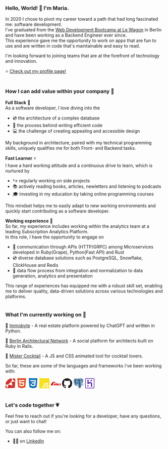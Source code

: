 ### Hello, World! 👋 I'm Maria.

In 2020 I chose to pivot my career toward a path that had long fascinated me: software development.<br>
I've graduated from the <a href="https://www.lewagon.com/berlin/web-development-course/full-time">Web Development Bootcamp at Le Wagon</a> in Berlin and have been working as a Backend Engineer ever since.<br>
This experience gave me the opportunity to work on apps that are fun to use and are written in code that's maintainable and easy to read.

I'm looking forward to joining teams that are at the forefront of technology and innovation. 

⭐ <a href="https://mariabraganca.github.io/profile/index.html">Check out my profile page!</a>

#

### How I can add value within your company 💪

<strong>Full Stack</strong> 🌈<br>
As a software developer, I love diving into the 
- 💿 the architecture of a complex database
- 🧠 the process behind writing efficient code
- 💻 the challenge of creating appealing and accessible design

My background in architecture, paired with my technical programming skills, uniquely qualifies me for both Front- and Backend tasks.<br>

<strong>Fast Learner</strong> ⚡<br>
I have a hard working attitude and a continuous drive to learn, which is nurtured by
- ↪️ regularly working on side projects
- 📚 actively reading books, articles, newletters and listening to podcasts
- 🎓 investing in my education by taking online programming courses

This mindset helps me to easily adapt to new working environments and quickly start contributing as a software developer.

<strong>Working experience</strong> 🏁<br>
So far, my experience includes working within the analytics team at a leading Subscription Analytics Platform.<br>
In this role, I have the opportunity to engage on
- 📡 communication through APIs (HTTP/GRPC) among Microservices developed in Ruby(Grape), Python(Fast API) and Rust
- 💿 diverse database solutions such as PostgreSQL, Snowflake, ClickHouse and Redis
- 🛶 data flow process from integration and normalization to data generation, analytics and presentation

This range of experiences has equipped me with a robust skill set, enabling me to deliver quality, data-driven solutions across various technologies and platforms.

#

### What I'm currently working on 🔨

📱 <a href="https://github.com/MariaBraganca/immobyte/">Immobyte</a> - A real estate platform powered by ChatGPT and written in Python.

📱 <a href="https://mariabraganca.github.io/profile/pr_berlinarchnet.html">Berlin Architectural Network</a> - A social platform for architects built on Ruby in Rails.

📱 <a href="https://mariabraganca.github.io/profile/pr_mrcocktail.html">Mister Cocktail</a> - A JS and CSS animated tool for cocktail lovers.

So far, these are some of the languages and frameworks i've been working with:

<div display="flex">
	<img height="32" width="32" src="https://raw.githubusercontent.com/MariaBraganca/MariaBraganca/master/images/ruby.svg" />
	<img height="32" width="32" src="https://raw.githubusercontent.com/MariaBraganca/MariaBraganca/master/images/html5.svg" />
	<img height="32" width="32" src="https://raw.githubusercontent.com/MariaBraganca/MariaBraganca/master/images/css3.svg" />
	<img height="32" width="32" src="https://raw.githubusercontent.com/MariaBraganca/MariaBraganca/master/images/javascript.svg" />
	<img height="32" width="32" src="https://raw.githubusercontent.com/MariaBraganca/MariaBraganca/master/images/rubyonrails.svg" />	
	<img height="32" width="32" src="https://raw.githubusercontent.com/MariaBraganca/MariaBraganca/master/images/github.svg" />
	<img height="32" width="32" src="https://raw.githubusercontent.com/MariaBraganca/MariaBraganca/master/images/postgresql.svg" />
	<img height="32" width="32" src="https://raw.githubusercontent.com/MariaBraganca/MariaBraganca/master/images/heroku.svg" />
</div>

#

### Let's code together 💗

Feel free to reach out if you're looking for a developer, have any questions, or just want to chat!

You can also follow me on:
- 🏃‍♂️ on <a href="https://www.linkedin.com/in/mariabraganca/">LinkedIn</a>

<!--
**MariaBraganca/MariaBraganca** is a ✨ _special_ ✨ repository because its `README.md` (this file) appears on your GitHub profile.

Here are some ideas to get you started:

- 🔭 I’m currently working on ...
- 🌱 I’m currently learning ...
- 👯 I’m looking to collaborate on ...
- 🤔 I’m looking for help with ...
- 💬 Ask me about ...
- 📫 How to reach me: ...
- 😄 Pronouns: ...
- ⚡ Fun fact: ...
-->
